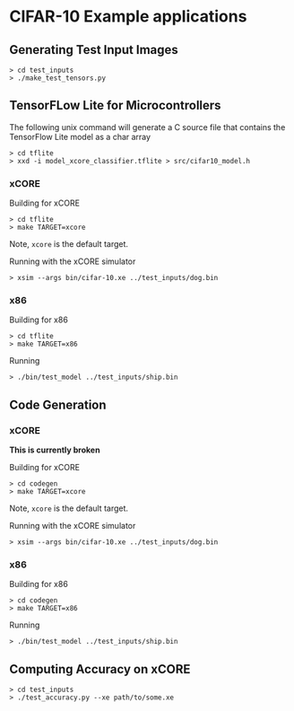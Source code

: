 # CIFAR-10 Example applications

## Generating Test Input Images

    > cd test_inputs
    > ./make_test_tensors.py

## TensorFLow Lite for Microcontrollers

The following unix command will generate a C source file that contains the TensorFlow Lite model as a char array

    > cd tflite
    > xxd -i model_xcore_classifier.tflite > src/cifar10_model.h

### xCORE

Building for xCORE

    > cd tflite
    > make TARGET=xcore

Note, `xcore` is the default target.

Running with the xCORE simulator

    > xsim --args bin/cifar-10.xe ../test_inputs/dog.bin

### x86

Building for x86

    > cd tflite
    > make TARGET=x86

Running

    > ./bin/test_model ../test_inputs/ship.bin

## Code Generation

### xCORE

**This is currently broken**

Building for xCORE

    > cd codegen
    > make TARGET=xcore

Note, `xcore` is the default target.

Running with the xCORE simulator

    > xsim --args bin/cifar-10.xe ../test_inputs/dog.bin

### x86

Building for x86

    > cd codegen
    > make TARGET=x86

Running

    > ./bin/test_model ../test_inputs/ship.bin

## Computing Accuracy on xCORE

    > cd test_inputs
    > ./test_accuracy.py --xe path/to/some.xe
